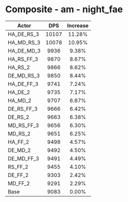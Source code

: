 # Composite - am - night_fae
| Actor | DPS | Increase |
|---|:---:|:---:|
|HA_DE_RS_3|10107|11.28%|
|HA_MD_RS_3|10078|10.95%|
|HA_DE_MD_3|9936|9.38%|
|HA_RS_FF_3|9870|8.67%|
|HA_RS_2|9866|8.62%|
|DE_MD_RS_3|9850|8.44%|
|HA_DE_FF_3|9741|7.24%|
|HA_DE_2|9735|7.17%|
|HA_MD_2|9707|6.87%|
|DE_RS_FF_3|9666|6.42%|
|DE_RS_2|9663|6.38%|
|MD_RS_FF_3|9656|6.30%|
|MD_RS_2|9651|6.25%|
|HA_FF_2|9498|4.57%|
|DE_MD_2|9492|4.50%|
|DE_MD_FF_3|9491|4.49%|
|RS_FF_2|9455|4.10%|
|DE_FF_2|9303|2.42%|
|MD_FF_2|9291|2.29%|
|Base|9083|0.00%|
